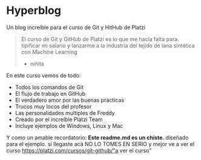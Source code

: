 # Hyperblog
Un blog increíble para el curso de Git y HitHub de Platzi
>El curso de Git y GitHub de Platzi es lo que me hacía falta para tipificar mi salario y lanzarme a la industria del tejido de lana sintética con Machine Learning 
> - niñita

En este curso vemos de todo:
* Todos los comandos de Git
* El flujo de trabajo en GitHub
* El verdadero amor por las buenas prácticas
* Trucos muy locos del profesor
* Las personalidades multiples de Freddy
* Creado por el increíble Platzi Team
* Incluye ejemplos de Windows, Linux y Mac

Y como un amable recordatorio: **Este readme.md es un chiste**. diseñado para el ejemplo. si llegaste acá NO LO TOMES EN SERIO y mejor ve a ver el curso https://platzi.com/cursos/git-github/"a ver el curso"